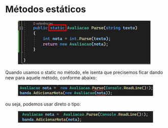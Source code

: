 # Métodos estáticos

<div align="left">

<figure><img src=".gitbook/assets/image (1).png" alt=""><figcaption></figcaption></figure>

</div>

Quando usamos o static no método, ele isenta que precisemos ficar dando new para aquele método, conforme abaixo:

<div align="left">

<figure><img src=".gitbook/assets/image (3).png" alt=""><figcaption></figcaption></figure>

</div>

ou seja, podemos usar direto o tipo:

<div align="left">

<figure><img src=".gitbook/assets/image (4).png" alt=""><figcaption></figcaption></figure>

</div>
